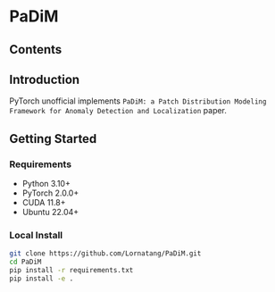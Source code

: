 # PaDiM

## Contents

## Introduction

PyTorch unofficial implements `PaDiM: a Patch Distribution Modeling Framework for Anomaly Detection and Localization` paper.

## Getting Started

### Requirements

- Python 3.10+
- PyTorch 2.0.0+
- CUDA 11.8+
- Ubuntu 22.04+

### Local Install

```bash
git clone https://github.com/Lornatang/PaDiM.git
cd PaDiM
pip install -r requirements.txt
pip install -e .
```

